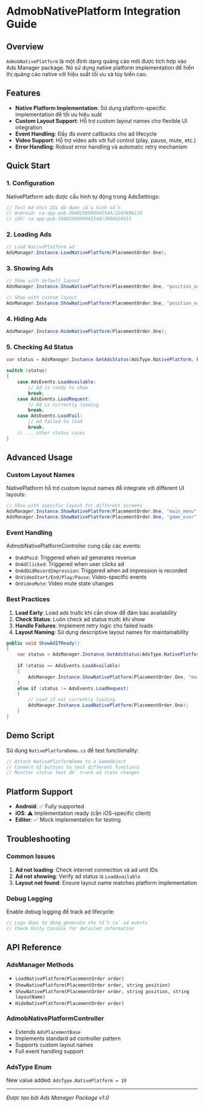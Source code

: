 # AdmobNativePlatform Integration Guide

## Overview

`AdmobNativePlatform` là một định dạng quảng cáo mới được tích hợp vào Ads Manager package. Nó sử dụng native platform implementation để hiển thị quảng cáo native với hiệu suất tối ưu và tùy biến cao.

## Features

- **Native Platform Implementation**: Sử dụng platform-specific implementation để tối ưu hiệu suất
- **Custom Layout Support**: Hỗ trợ custom layout names cho flexible UI integration
- **Event Handling**: Đầy đủ event callbacks cho ad lifecycle
- **Video Support**: Hỗ trợ video ads với full control (play, pause, mute, etc.)
- **Error Handling**: Robust error handling và automatic retry mechanism

## Quick Start

### 1. Configuration

NativePlatform ads được cấu hình tự động trong AdsSettings:

```csharp
// Test Ad Unit IDs đã được cấu hình sẵn
// Android: ca-app-pub-3940256099942544/2247696110
// iOS: ca-app-pub-3940256099942544/3986624511
```

### 2. Loading Ads

```csharp
// Load NativePlatform ad
AdsManager.Instance.LoadNativePlatform(PlacementOrder.One);
```

### 3. Showing Ads

```csharp
// Show with default layout
AdsManager.Instance.ShowNativePlatform(PlacementOrder.One, "position_name");

// Show with custom layout
AdsManager.Instance.ShowNativePlatform(PlacementOrder.One, "position_name", "custom_layout");
```

### 4. Hiding Ads

```csharp
AdsManager.Instance.HideNativePlatform(PlacementOrder.One);
```

### 5. Checking Ad Status

```csharp
var status = AdsManager.Instance.GetAdsStatus(AdsType.NativePlatform, PlacementOrder.One);

switch (status)
{
    case AdsEvents.LoadAvailable:
        // Ad is ready to show
        break;
    case AdsEvents.LoadRequest:
        // Ad is currently loading
        break;
    case AdsEvents.LoadFail:
        // Ad failed to load
        break;
    // ... other status cases
}
```

## Advanced Usage

### Custom Layout Names

NativePlatform hỗ trợ custom layout names để integrate với different UI layouts:

```csharp
// Show with specific layout for different screens
AdsManager.Instance.ShowNativePlatform(PlacementOrder.One, "main_menu", "main_menu_layout");
AdsManager.Instance.ShowNativePlatform(PlacementOrder.One, "game_over", "game_over_layout");
```

### Event Handling

AdmobNativePlatformController cung cấp các events:

- `OnAdPaid`: Triggered when ad generates revenue
- `OnAdClicked`: Triggered when user clicks ad
- `OnAdDidRecordImpression`: Triggered when ad impression is recorded
- `OnVideoStart/End/Play/Pause`: Video-specific events
- `OnVideoMute`: Video mute state changes

### Best Practices

1. **Load Early**: Load ads trước khi cần show để đảm bảo availability
2. **Check Status**: Luôn check ad status trước khi show
3. **Handle Failures**: Implement retry logic cho failed loads
4. **Layout Naming**: Sử dụng descriptive layout names for maintainability

```csharp
public void ShowAdIfReady()
{
    var status = AdsManager.Instance.GetAdsStatus(AdsType.NativePlatform, PlacementOrder.One);
    
    if (status == AdsEvents.LoadAvailable)
    {
        AdsManager.Instance.ShowNativePlatform(PlacementOrder.One, "main_menu");
    }
    else if (status != AdsEvents.LoadRequest)
    {
        // Load if not currently loading
        AdsManager.Instance.LoadNativePlatform(PlacementOrder.One);
    }
}
```

## Demo Script

Sử dụng `NativePlatformDemo.cs` để test functionality:

```csharp
// Attach NativePlatformDemo to a GameObject
// Connect UI buttons to test different functions
// Monitor status text để track ad state changes
```

## Platform Support

- **Android**: ✅ Fully supported
- **iOS**: ⚠️ Implementation ready (cần iOS-specific client)
- **Editor**: ✅ Mock implementation for testing

## Troubleshooting

### Common Issues

1. **Ad not loading**: Check internet connection và ad unit IDs
2. **Ad not showing**: Verify ad status is `LoadAvailable`
3. **Layout not found**: Ensure layout name matches platform implementation

### Debug Logging

Enable debug logging để track ad lifecycle:

```csharp
// Logs được tự động generate cho tất cả ad events
// Check Unity Console for detailed information
```

## API Reference

### AdsManager Methods

- `LoadNativePlatform(PlacementOrder order)`
- `ShowNativePlatform(PlacementOrder order, string position)`
- `ShowNativePlatform(PlacementOrder order, string position, string layoutName)`
- `HideNativePlatform(PlacementOrder order)`

### AdmobNativePlatformController

- Extends `AdsPlacementBase`
- Implements standard ad controller pattern
- Supports custom layout names
- Full event handling support

### AdsType Enum

New value added: `AdsType.NativePlatform = 10`

---

*Được tạo bởi Ads Manager Package v1.0*
